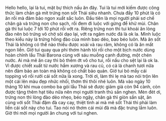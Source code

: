 Hello hello, lại là tui, mặt bự thích nấu ăn đây. Tui là tui mới kiếm được công thức làm chân gà mít trứng non sốt Thái siêu nhanh. Chưa đầy 10 phút là có ăn rồi mà đảm bảo ngon xuất sắc luôn. Đầu tiên là mọi người phải sơ chế chân gà và trứng non cho sạch, rồi đem đi luộc với gừng để khử mùi. Chân gà thì tui luộc 7 tới 10 phút rồi vớt ra. Riêng trứng non thì tui khoái ăn lòng đào nên bỏ trứng vô chờ sôi dạo lại, vớt ra ngâm nước đá là ok la. Mình luộc theo kiểu này là trứng hồng đào của mình bao dẻo, bao béo luôn. Mà ăn sốt Thái là không có thể nào thiếu được xoài và rau răm, không có là ăn mất ngon liền. Giờ tui quay qua phi thơm hành tỏi rồi cho một bịch nước dùng hoàn chỉnh lẩu Thái Barona cùng với sáu muỗng canh đường, một chén nước. Ai mà mê ăn cay thì bỏ thêm ớt vô cho tui, rồi nấu cho sệt lại là ok la. Vì được chiết xuất từ nước hầm xương và rau củ, có cả lá chanh tươi nữa nên đảm bảo an toàn mà không có chất bảo quản. Giờ tui bỏ mấy cái topping vô rồi rưới cái sốt nữa là xong. Trời ơi, làm thì lẹ mà tao nói trộn lên một cái lên màu đẹp nhức nhối, thơm thì thôi nhé luôn. Mà vào ngày 10 tháng 10 khi mua combo ba gói lẩu Thái sẽ được giảm giá còn 94 cành, còn được tặng thêm hạt tiêu nữa nên mọi người tranh thủ săn nghen. Mèn đét ơi, trứng non thì lòng đào dẻo nhẹo, béo ngậy, chân gà thì giòn sần sật, ăn cùng với sốt Thái đậm đà cay cay, thiệt tình ai mà mê sốt Thái thì phải làm liền cái sốt này cho tui. Tao nói nó thơm cái mùi đã mà đặc trưng lắm luôn. Giờ thì mời mọi người ăn chung với tui nghen.